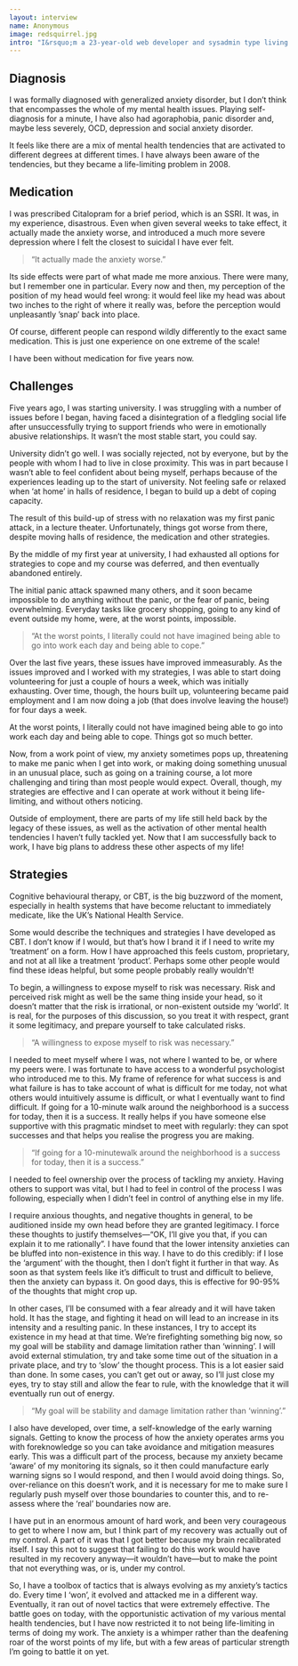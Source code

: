 ```yaml
---
layout: interview
name: Anonymous
image: redsquirrel.jpg
intro: "I&rsquo;m a 23-year-old web developer and sysadmin type living in a mystery location somewhere in the UK."
---
```


## Diagnosis

I was formally diagnosed with generalized anxiety disorder, but I don&rsquo;t think that encompasses the whole of my mental health issues. Playing self-diagnosis for a minute, I have also had agoraphobia, panic disorder and, maybe less severely, OCD, depression and social anxiety disorder. 

It feels like there are a mix of mental health tendencies that are activated to different degrees at different times. I have always been aware of the tendencies, but they became a life-limiting problem in 2008.

## Medication

I was prescribed Citalopram for a brief period, which is an SSRI. It was, in my experience, disastrous. Even when given several weeks to take effect, it actually made the anxiety worse, and introduced a much more severe depression where I felt the closest to suicidal I have ever felt.

> &ldquo;It actually made the anxiety worse.&rdquo;

Its side effects were part of what made me more anxious. There were many, but I remember one in particular. Every now and then, my perception of the position of my head would feel wrong: it would feel like my head was about two inches to the right of where it really was, before the perception would unpleasantly &rsquo;snap&rsquo; back into place.

Of course, different people can respond wildly differently to the exact same medication. This is just one experience on one extreme of the scale!

I have been without medication for five years now.

## Challenges

Five years ago, I was starting university. I was struggling with a number of issues before I began, having faced a disintegration of a fledgling social life after unsuccessfully trying to support friends who were in emotionally abusive relationships. It wasn&rsquo;t the most stable start, you could say.

University didn&rsquo;t go well. I was socially rejected, not by everyone, but by the people with whom I had to live in close proximity. This was in part because I wasn&rsquo;t able to feel confident about being myself, perhaps because of the experiences leading up to the start of university. Not feeling safe or relaxed when &lsquo;at home&rsquo; in halls of residence, I began to build up a debt of coping capacity.

The result of this build-up of stress with no relaxation was my first panic attack, in a lecture theater. Unfortunately, things got worse from there, despite moving halls of residence, the medication and other strategies. 

By the middle of my first year at university, I had exhausted all options for strategies to cope and my course was deferred, and then eventually abandoned entirely. 

The initial panic attack spawned many others, and it soon became impossible to do anything without the panic, or the fear of panic, being overwhelming. Everyday tasks like grocery shopping, going to any kind of event outside my home, were, at the worst points, impossible.

> &ldquo;At the worst points, I literally could not have imagined being able to go into work each day and being able to cope.&rdquo;

Over the last five years, these issues have improved immeasurably. As the issues improved and I worked with my strategies, I was able to start doing volunteering for just a couple of hours a week, which was initially exhausting. Over time, though, the hours built up, volunteering became paid employment and I am now doing a job (that does involve leaving the house!) for four days a week. 

At the worst points, I literally could not have imagined being able to go into work each day and being able to cope. Things got so much better.

Now, from a work point of view, my anxiety sometimes pops up, threatening to make me panic when I get into work, or making doing something unusual in an unusual place, such as going on a training course, a lot more challenging and tiring than most people would expect. Overall, though, my strategies are effective and I can operate at work without it being life-limiting, and without others noticing.

Outside of employment, there are parts of my life still held back by the legacy of these issues, as well as the activation of other mental health tendencies I haven&rsquo;t fully tackled yet. Now that I am successfully back to work, I have big plans to address these other aspects of my life!

## Strategies

Cognitive behavioural therapy, or CBT, is the big buzzword of the moment, especially in health systems that have become reluctant to immediately medicate, like the UK&rsquo;s National Health Service.

Some would describe the techniques and strategies I have developed as CBT. I don&rsquo;t know if I would, but that&rsquo;s how I brand it if I need to write my &lsquo;treatment&rsquo; on a form. How I have approached this feels custom, proprietary, and not at all like a treatment &lsquo;product&rsquo;. Perhaps some other people would find these ideas helpful, but some people probably really wouldn&rsquo;t!

To begin, a willingness to expose myself to risk was necessary. Risk and perceived risk might as well be the same thing inside your head, so it doesn&rsquo;t matter that the risk is irrational, or non-existent outside my &lsquo;world&rsquo;. It is real, for the purposes of this discussion, so you treat it with respect, grant it some legitimacy, and prepare yourself to take calculated risks.

> &ldquo;A willingness to expose myself to risk was necessary.&rdquo;

I needed to meet myself where I was, not where I wanted to be, or where my peers were. I was fortunate to have access to a wonderful psychologist who introduced me to this. My frame of reference for what success is and what failure is has to take account of what is difficult for me today, not what others would intuitively assume is difficult, or what I eventually want to find difficult. If going for a 10-minute walk around the neighborhood is a success for today, then it is a success. It really helps if you have someone else supportive with this pragmatic mindset to meet with regularly: they can spot successes and that helps you realise the progress you are making.

> &ldquo;If going for a 10-minutewalk around the neighborhood is a success for today, then it is a success.&rdquo;

I needed to feel ownership over the process of tackling my anxiety. Having others to support was vital, but I had to feel in control of the process I was following, especially when I didn&rsquo;t feel in control of anything else in my life.

I require anxious thoughts, and negative thoughts in general, to be auditioned inside my own head before they are granted legitimacy. I force these thoughts to justify themselves&mdash;&ldquo;OK, I&rsquo;ll give you that, if you can explain it to me rationally&rdquo;. I have found that the lower intensity anxieties can be bluffed into non-existence in this way. I have to do this credibly: if I lose the &lsquo;argument&rsquo; with the thought, then I don&rsquo;t fight it further in that way. As soon as that system feels like it&rsquo;s difficult to trust and difficult to believe, then the anxiety can bypass it. On good days, this is effective for 90-95% of the thoughts that might crop up.

In other cases, I&rsquo;ll be consumed with a fear already and it will have taken hold. It has the stage, and fighting it head on will lead to an increase in its intensity and a resulting panic. In these instances, I try to accept its existence in my head at that time. We&rsquo;re firefighting something big now, so my goal will be stability and damage limitation rather than &lsquo;winning&rsquo;. I will avoid external stimulation, try and take some time out of the situation in a private place, and try to &lsquo;slow&rsquo; the thought process. This is a lot easier said than done. In some cases, you can&rsquo;t get out or away, so I&rsquo;ll just close my eyes, try to stay still and allow the fear to rule, with the knowledge that it will eventually run out of energy.

> &ldquo;My goal will be stability and damage limitation rather than &lsquo;winning&rsquo;.&rdquo;

I also have developed, over time, a self-knowledge of the early warning signals. Getting to know the process of how the anxiety operates arms you with foreknowledge so you can take avoidance and mitigation measures early. This was a difficult part of the process, because my anxiety became &lsquo;aware&rsquo; of my monitoring its signals, so it then could manufacture early warning signs so I would respond, and then I would avoid doing things. So, over-reliance on this doesn&rsquo;t work, and it is necessary for me to make sure I regularly push myself over those boundaries to counter this, and to re-assess where the &lsquo;real&rsquo; boundaries now are.

I have put in an enormous amount of hard work, and been very courageous to get to where I now am, but I think part of my recovery was actually out of my control. A part of it was that I got better because my brain recalibrated itself. I say this not to suggest that failing to do this work would have resulted in my recovery anyway&mdash;it wouldn&rsquo;t have&mdash;but to make the point that not everything was, or is, under my control.

So, I have a toolbox of tactics that is always evolving as my anxiety&rsquo;s tactics do. Every time I &lsquo;won&rsquo;, it evolved and attacked me in a different way. Eventually, it ran out of novel tactics that were extremely effective. The battle goes on today, with the opportunistic activation of my various mental health tendencies, but I have now restricted it to not being life-limiting in terms of doing my work. The anxiety is a whimper rather than the deafening roar of the worst points of my life, but with a few areas of particular strength I&rsquo;m going to battle it on yet. 
